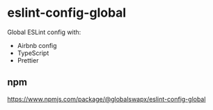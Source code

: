 # eslint-config-global

Global ESLint config with:

- Airbnb config
- TypeScript
- Prettier

## npm

https://www.npmjs.com/package/@globalswapx/eslint-config-global

